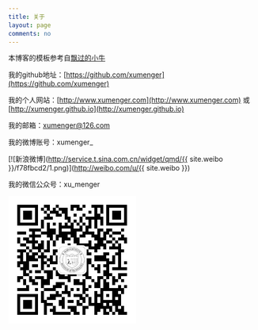 ```yaml
---
title: 关于
layout: page
comments: no
---
```


本博客的模板参考自[飘过的小牛](http://github.thinkingbar.com/)

我的github地址：[https://github.com/xumenger](https://github.com/xumenger)

我的个人网站：[http://www.xumenger.com](http://www.xumenger.com) 或 [http://xumenger.github.io](http://xumenger.github.io)

我的邮箱：[xumenger@126.com](xumenger@126.com)

我的微博账号：xumenger\_

[![新浪微博](http://service.t.sina.com.cn/widget/qmd/{{ site.weibo }}/f78fbcd2/1.png)](http://weibo.com/u/{{ site.weibo }})

我的微信公众号：xu\_menger

![image](../media/image/xu_menger.jpg)
